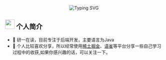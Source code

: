 ​​  <div align="center">
    <a >
      <img src="https://readme-typing-svg.demolab.com?font=Fira+Code&pause=1000&width=435&lines=println(%22慢慢来比较快%22);&center=true&size=27" alt="Typing SVG" />
    </a>
  </div>
<h2 > <img src="https://github.com/TheDudeThatCode/TheDudeThatCode/raw/master/Assets/Developer.gif" style="width: 30px; display: inline-block;" data-target="animated-image.originalImage"> 个人简介</h2>
<div> 
  <ul>
    <li>🏦 研一在读，目前专注于后端开发，主要语言为Java</li>
    <li>📝 个人比较喜欢分享，所以经常使用<a href="https://juejin.cn/user/3178051268786970">稀土掘金</a>、<a href="https://www.yuque.com/u37682151">语雀</a>等平台分享一些自己学习过程中的收获,如果你感兴趣的话，可以关注一下。</li>
  </ul>
</div>
